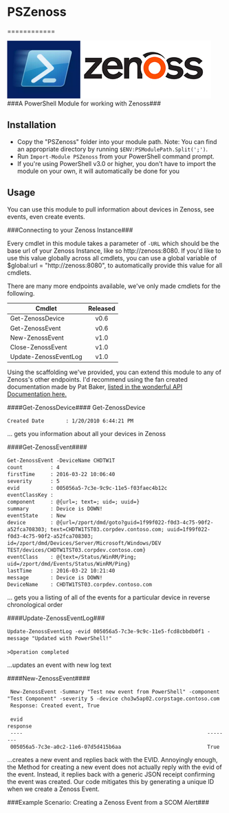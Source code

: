 # PSZenoss
============


<img class="alignnone wp-image-2172 size-large" src="https://raw.githubusercontent.com/1RedOne/PSZenoss/master/img/Zenoss_logo_new.png"/>
###A PowerShell Module for working with Zenoss###

Installation
------------
 * Copy the "PSZenoss" folder into your module path. Note: You can find an
appropriate directory by running `$ENV:PSModulePath.Split(';')`.
 * Run `Import-Module PSZenoss` from your PowerShell command prompt.
 * If you're using PowerShell v3.0 or higher, you don't have to import the module on your own, it will automatically be done for you

Usage
-----
 
 You can use this module to pull information about devices in Zenoss, see events, even create events.
 
###Connecting to your Zenoss Instance###

 Every cmdlet in this module takes a parameter of `-URL` which should be the base url of your Zenoss Instance, like so http://zenoss:8080.  If you'd like to use this value globally across all cmdlets, you can use a global variable of $global:url = "http://zenoss:8080", to automatically provide this value for all cmdlets.

 There are many more endpoints available, we've only made cmdlets for the following.

| Cmdlet        | Released      |
| ------------- |:-------------:|
| Get-ZenossDevice      | v0.6    |
| Get-ZenossEvent | v0.6      | 
| New-ZenossEvent | v1.0 |
| Close-ZenossEvent      | v1.0 |
| Update-ZenossEventLog | v1.0 |

 Using the scaffolding we've provided, you can extend this module to any of Zenoss's other endpoints.  I'd recommend using the fan created documentation made by Pat Baker, [listed in the wonderful API Documentation here.](http://search.cpan.org/~patbaker/Zenoss-1.11/lib/Zenoss/Router/Events.pm#METHODS)
 
####Get-ZenossDevice####
    Get-ZenossDevice
   
    
    Created Date       : 1/20/2010 6:44:21 PM

 ... gets you information about all your devices in Zenoss

####Get-ZenossEvent####


    Get-ZenossEvent -DeviceName CHDTW1T
    count         : 4
    firstTime     : 2016-03-22 10:06:40
    severity      : 5
    evid          : 005056a5-7c3e-9c9c-11e5-f03faec4b12c
    eventClassKey : 
    component     : @{url=; text=; uid=; uuid=}
    summary       : Device is DOWN!
    eventState    : New
    device        : @{url=/zport/dmd/goto?guid=1f99f022-f0d3-4c75-90f2-a52fca708303; text=CHDTW1TST03.corpdev.contoso.com; uuid=1f99f022-f0d3-4c75-90f2-a52fca708303; 
    id=/zport/dmd/Devices/Server/Microsoft/Windows/DEV TEST/devices/CHDTW1TST03.corpdev.contoso.com}
    eventClass    : @{text=/Status/WinRM/Ping; uid=/zport/dmd/Events/Status/WinRM/Ping}
    lastTime      : 2016-03-22 10:21:40
    message       : Device is DOWN!
    DeviceName    : CHDTW1TST03.corpdev.contoso.com

 ... gets you a listing of all of the events for a particular device in reverse chronological order

####Update-ZenossEventLog###

    Update-ZenossEventLog -evid 005056a5-7c3e-9c9c-11e5-fcd8cbbdb0f1 -message "Updated with PowerShell!"
   
    >Operation completed
 
 ...updates an event with new log text

####New-ZenossEvent####

     New-ZenossEvent -Summary "Test new event from PowerShell" -component "Test Component" -severity 5 -device cho3w5ap02.corpstage.contoso.com
     Response: Created event, True

     evid                                                            response
     ----                                                            --------
     005056a5-7c3e-a0c2-11e6-07d5d415b6aa                            True

 ...creates a new event and replies back with the EVID.  Annoyingly enough, the Method for creating a new event does not actually reply with the evid of the event.  Instead, it replies back with a generic JSON receipt confirming the event was created.  Our code mitigates this by generating a unique ID when we create a Zenoss Event.

 ###Example Scenario: Creating a Zenoss Event from a SCOM Alert###


